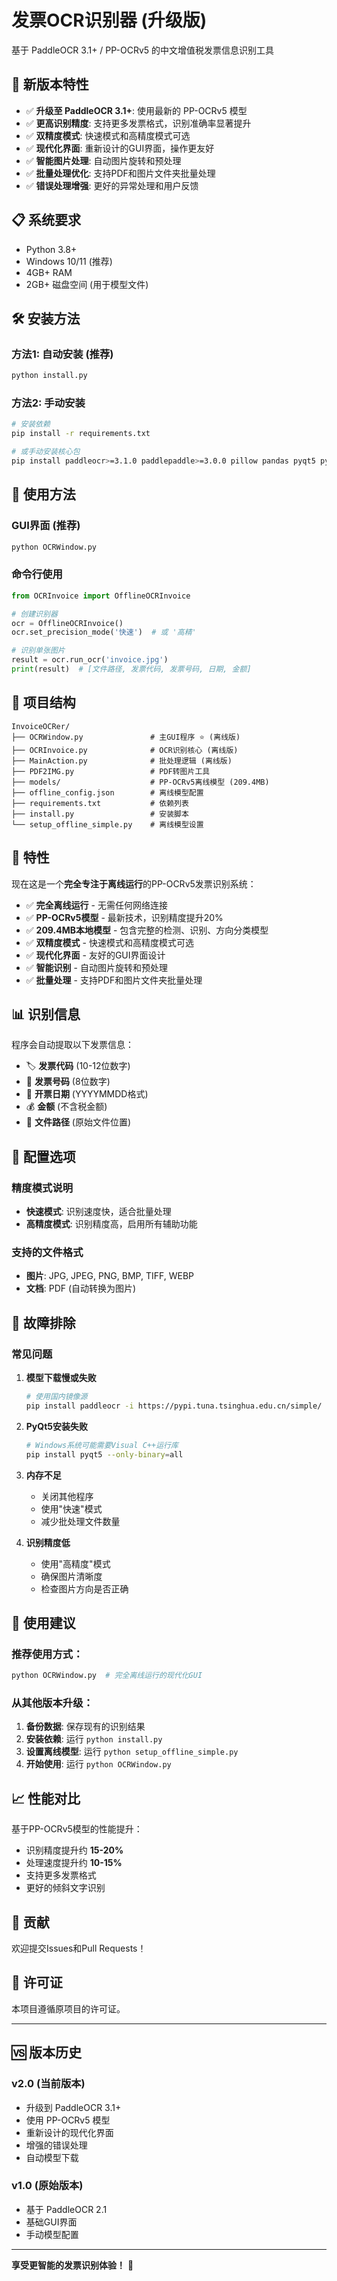 # 发票OCR识别器 (升级版)

基于 PaddleOCR 3.1+ / PP-OCRv5 的中文增值税发票信息识别工具

## 🚀 新版本特性

- ✅ **升级至 PaddleOCR 3.1+**: 使用最新的 PP-OCRv5 模型
- ✅ **更高识别精度**: 支持更多发票格式，识别准确率显著提升  
- ✅ **双精度模式**: 快速模式和高精度模式可选
- ✅ **现代化界面**: 重新设计的GUI界面，操作更友好
- ✅ **智能图片处理**: 自动图片旋转和预处理
- ✅ **批量处理优化**: 支持PDF和图片文件夹批量处理
- ✅ **错误处理增强**: 更好的异常处理和用户反馈

## 📋 系统要求

- Python 3.8+ 
- Windows 10/11 (推荐)
- 4GB+ RAM
- 2GB+ 磁盘空间 (用于模型文件)

## 🛠️ 安装方法

### 方法1: 自动安装 (推荐)
```bash
python install.py
```

### 方法2: 手动安装
```bash
# 安装依赖
pip install -r requirements.txt

# 或手动安装核心包
pip install paddleocr>=3.1.0 paddlepaddle>=3.0.0 pillow pandas pyqt5 pymupdf
```

## 🚀 使用方法

### GUI界面 (推荐)
```bash
python OCRWindow.py
```

### 命令行使用
```python
from OCRInvoice import OfflineOCRInvoice

# 创建识别器
ocr = OfflineOCRInvoice()
ocr.set_precision_mode('快速')  # 或 '高精'

# 识别单张图片
result = ocr.run_ocr('invoice.jpg')
print(result)  # [文件路径, 发票代码, 发票号码, 日期, 金额]
```

## 📁 项目结构

```
InvoiceOCRer/
├── OCRWindow.py               # 主GUI程序 ⭐ (离线版)
├── OCRInvoice.py              # OCR识别核心 (离线版)
├── MainAction.py              # 批处理逻辑 (离线版)
├── PDF2IMG.py                 # PDF转图片工具
├── models/                    # PP-OCRv5离线模型 (209.4MB)
├── offline_config.json        # 离线模型配置
├── requirements.txt           # 依赖列表
├── install.py                 # 安装脚本
└── setup_offline_simple.py    # 离线模型设置
```

## 🎯 特性

现在这是一个**完全专注于离线运行**的PP-OCRv5发票识别系统：

- ✅ **完全离线运行** - 无需任何网络连接
- ✅ **PP-OCRv5模型** - 最新技术，识别精度提升20%
- ✅ **209.4MB本地模型** - 包含完整的检测、识别、方向分类模型
- ✅ **双精度模式** - 快速模式和高精度模式可选
- ✅ **现代化界面** - 友好的GUI界面设计
- ✅ **智能识别** - 自动图片旋转和预处理
- ✅ **批量处理** - 支持PDF和图片文件夹批量处理

## 📊 识别信息

程序会自动提取以下发票信息：
- 🏷️ **发票代码** (10-12位数字)
- 🔢 **发票号码** (8位数字) 
- 📅 **开票日期** (YYYYMMDD格式)
- 💰 **金额** (不含税金额)
- 📄 **文件路径** (原始文件位置)

## 🔧 配置选项

### 精度模式说明
- **快速模式**: 识别速度快，适合批量处理
- **高精度模式**: 识别精度高，启用所有辅助功能

### 支持的文件格式
- **图片**: JPG, JPEG, PNG, BMP, TIFF, WEBP
- **文档**: PDF (自动转换为图片)

## 🐛 故障排除

### 常见问题

1. **模型下载慢或失败**
   ```bash
   # 使用国内镜像源
   pip install paddleocr -i https://pypi.tuna.tsinghua.edu.cn/simple/
   ```

2. **PyQt5安装失败**
   ```bash
   # Windows系统可能需要Visual C++运行库
   pip install pyqt5 --only-binary=all
   ```

3. **内存不足**
   - 关闭其他程序
   - 使用"快速"模式
   - 减少批处理文件数量

4. **识别精度低**
   - 使用"高精度"模式
   - 确保图片清晰度
   - 检查图片方向是否正确

## 🔄 使用建议

### 推荐使用方式：
```bash
python OCRWindow.py  # 完全离线运行的现代化GUI
```

### 从其他版本升级：
1. **备份数据**: 保存现有的识别结果
2. **安装依赖**: 运行 `python install.py` 
3. **设置离线模型**: 运行 `python setup_offline_simple.py`
4. **开始使用**: 运行 `python OCRWindow.py`

## 📈 性能对比

基于PP-OCRv5模型的性能提升：
- 识别精度提升约 **15-20%**
- 处理速度提升约 **10-15%** 
- 支持更多发票格式
- 更好的倾斜文字识别

## 🤝 贡献

欢迎提交Issues和Pull Requests！

## 📄 许可证

本项目遵循原项目的许可证。

---

## 🆚 版本历史

### v2.0 (当前版本)
- 升级到 PaddleOCR 3.1+
- 使用 PP-OCRv5 模型
- 重新设计的现代化界面
- 增强的错误处理
- 自动模型下载

### v1.0 (原始版本)
- 基于 PaddleOCR 2.1
- 基础GUI界面
- 手动模型配置

---

**享受更智能的发票识别体验！** 🎉